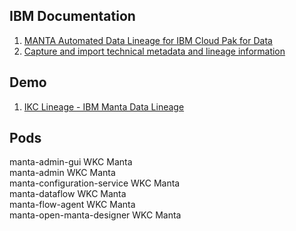 ## IBM Documentation
1. [MANTA Automated Data Lineage for IBM Cloud Pak for Data](https://www.ibm.com/docs/en/cloud-paks/cp-data/4.8.x?topic=services-manta-automated-data-lineage)
2. [Capture and import technical metadata and lineage information](https://www.ibm.com/docs/en/cloud-paks/cp-data/4.8.x?topic=data-importing-metadata)

## Demo
1. [IKC Lineage - IBM Manta Data Lineage](https://github.com/sanjitc/Cloud-Pak-for-Data/blob/main/wkc/manta/Demo%20IKC%20Lineage%20-%20IBM%20Manta%20Data%20Lineage.MP4.zip)

## Pods
manta-admin-gui	WKC	Manta				
manta-admin	WKC	Manta				
manta-configuration-service	WKC	Manta				
manta-dataflow	WKC	Manta				
manta-flow-agent	WKC	Manta				
manta-open-manta-designer	WKC	Manta	
